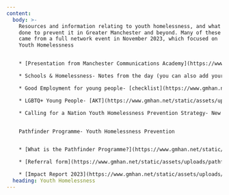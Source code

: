 ```yaml
---
content:
  body: >-
    Resources and information relating to youth homelessness, and what is being
    done to prevent it in Greater Manchester and beyond. Many of these resources
    came from a full network event in November 2023, which focused on
    Youth Homelessness


    * [P﻿resentation from Manchester Communications Academy](https://www.gmhan.net/static/assets/uploads/manchester-communications-academy-homelessness-project-slides.pptx)- What are schools doing to tackle homelessness?

    * S﻿chools & Homelessness- Notes from the day (you can also add your thoughts to the [Jamboard here](https://jamboard.google.com/d/1WzbGGuUx7R2xEyLZhgumneG1_MJJlTE3Ee9FYJ5wfgY/viewer))

    * G﻿ood Employment for young people- [checklist](https://www.gmhan.net/static/assets/uploads/getting-to-know-checklist.docx)

    * L﻿GBTQ+ Young People- [AKT](https://www.gmhan.net/static/assets/uploads/akt-gmhan.pptx)

    * C﻿alling for a Nation Youth Homelessness Prevention Strategy- New Horizons Youth Centre presentation and [briefing doc](https://www.gmhan.net/static/assets/uploads/youth-homelessness-strategy_policy-briefing-v6.pdf)


    P﻿athfinder Programme- Youth Homelessness Prevention


    * [W﻿hat is the Pathfinder Programme?](https://www.gmhan.net/static/assets/uploads/pathfinder-info.pdf)

    * [Referral form](https://www.gmhan.net/static/assets/uploads/pathfinder-referral.docx)

    * [Impact Report 2023](https://www.gmhan.net/static/assets/uploads/impact-report.pdf)
  heading: Youth Homelessness
---
```

